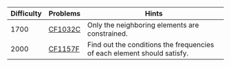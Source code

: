 | Difficulty | Problems | Hints |
| -------- | -------- | -------- |
| 1700 | [CF1032C](https://codeforces.com/problemset/problem/1032/C) | Only the neighboring elements are constrained. |
| 2000 | [CF1157F](https://codeforces.com/problemset/problem/1157/F) | Find out the conditions the frequencies of each element should satisfy. |